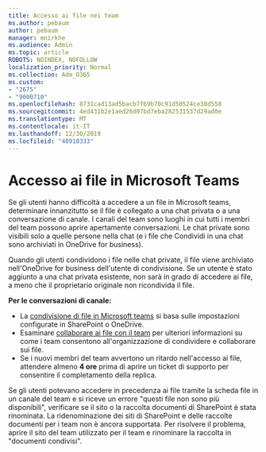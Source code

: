 ```yaml
---
title: Accesso ai file nei team
ms.author: pebaum
author: pebaum
manager: mnirkhe
ms.audience: Admin
ms.topic: article
ROBOTS: NOINDEX, NOFOLLOW
localization_priority: Normal
ms.collection: Adm_O365
ms.custom:
- "2675"
- "9000710"
ms.openlocfilehash: 8731cad13ad5bacb7f69b70c91d50524ce38d558
ms.sourcegitcommit: 4ed431b2e1aed26d07bd7eba282531537d29ad0e
ms.translationtype: MT
ms.contentlocale: it-IT
ms.lasthandoff: 12/30/2019
ms.locfileid: "40910333"
---
```

# <a name="accessing-files-in-microsoft-teams"></a>Accesso ai file in Microsoft Teams

Se gli utenti hanno difficoltà a accedere a un file in Microsoft teams, determinare innanzitutto se il file è collegato a una chat privata o a una conversazione di canale. I canali del team sono luoghi in cui tutti i membri del team possono aprire apertamente conversazioni. Le chat private sono visibili solo a quelle persone nella chat (e i file che Condividi in una chat sono archiviati in OneDrive for business).

Quando gli utenti condividono i file nelle chat private, il file viene archiviato nell'OneDrive for business dell'utente di condivisione. Se un utente è stato aggiunto a una chat privata esistente, non sarà in grado di accedere ai file, a meno che il proprietario originale non ricondivida il file.    

**Per le conversazioni di canale:**

- La [condivisione di file in Microsoft teams](https://docs.microsoft.com/MicrosoftTeams/sharing-files-in-teams) si basa sulle impostazioni configurate in SharePoint o OneDrive. 
- Esaminare [collaborare ai file con il team](https://support.office.com/article/Collaborate-on-files-with-your-Team-9b200289-dbac-4823-85bd-628a5c7bb0ae) per ulteriori informazioni su come i team consentono all'organizzazione di condividere e collaborare sui file. 
- Se i nuovi membri del team avvertono un ritardo nell'accesso ai file, attendere almeno **4 ore** prima di aprire un ticket di supporto per consentire il completamento della replica. 

Se gli utenti potevano accedere in precedenza ai file tramite la scheda file in un canale del team e si riceve un errore "questi file non sono più disponibili", verificare se il sito o la raccolta documenti di SharePoint è stata rinominata. La ridenominazione dei siti di SharePoint e delle raccolte documenti per i team non è ancora supportata. Per risolvere il problema, aprire il sito del team utilizzato per il team e rinominare la raccolta in "documenti condivisi".